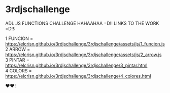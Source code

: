 # 3rdjschallenge
ADL JS FUNCTIONS CHALLENGE HAHAAHAA =D!!
LINKS TO THE WORK =D!!:

1 FUNCION = https://elcrisn.github.io/3rdjschallenge/3rdjschallenge/assets/js/1_funcion.js
<br>
2 ARROW = https://elcrisn.github.io/3rdjschallenge/3rdjschallenge/assets/js/2_arrow.js
<br>
3 PINTAR = https://elcrisn.github.io/3rdjschallenge/3rdjschallenge/3_pintar.html
<br>
4 COLORS = https://elcrisn.github.io/3rdjschallenge/3rdjschallenge/4_colores.html

❤❤!
